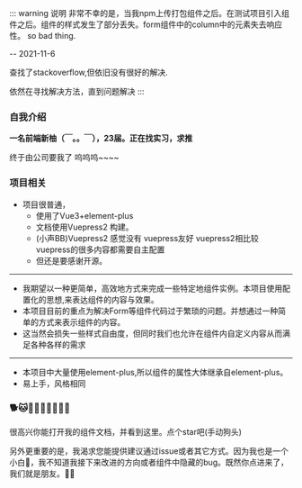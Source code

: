 ::: warning 说明
非常不幸的是，当我npm上传打包组件之后。在测试项目引入组件之后。组件的样式发生了部分丢失。form组件中的column中的元素失去响应性。 so bad thing.

  -- 2021-11-6

查找了stackoverflow,但依旧没有很好的解决.

依然在寻找解决方法，直到问题解决
:::

### 自我介绍

**一名前端新柚（￣。。￣），23届。正在找实习，求推**

终于由公司要我了 呜呜呜~~~~


### 项目相关


- 项目很普通，
  - 使用了Vue3+element-plus 
  - 文档使用Vuepress2 构建。
  - (小声BB)Vuepress2 感觉没有 vuepress友好 vuepress2相比较vuepress的很多内容都需要自主配置
  - 但还是要感谢开源。

---

- 我期望以一种更简单，高效地方式来完成一些特定地组件实例。本项目使用配置化的思想,来表达组件的内容与效果。
- 本项目目前的重点为解决Form等组件代码过于繁琐的问题。并想通过一种简单的方式来表示组件的内容。
- 这当然会损失一些样式自由度，但同时我们也允许在组件内自定义内容从而满足各种各样的需求

---

- 本项目中大量使用element-plus,所以组件的属性大体继承自element-plus。
- 易上手，风格相同


### 🐕🐱🦒🐖🐺🦊🐂🐏🦏

很高兴你能打开我的组件文档，并看到这里。点个star吧(手动狗头)

另外更重要的是，我渴求您能提供建议通过issue或者其它方式。因为我也是一个小白🤡，我不知道我接下来改进的方向或者组件中隐藏的bug。既然你点进来了，我们就是朋友。🐎🦏